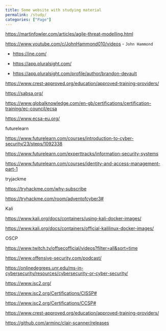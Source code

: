 ```yaml
---
title: Some website with studying material
permalink: /study/
categories: ["Page"]
---
```


https://martinfowler.com/articles/agile-threat-modelling.html


https://www.youtube.com/c/JohnHammond010/videos - `John Hammond`


* <https://ine.com/>

* <https://app.pluralsight.com/>

* <https://app.pluralsight.com/profile/author/brandon-devault>

https://www.crest-approved.org/education/approved-training-providers/

https://sabsa.org/

https://www.globalknowledge.com/en-gb/certifications/certification-training/ec-council/ecsa

https://www.ecsa-eu.org/


futurelearn

https://www.futurelearn.com/courses/introduction-to-cyber-security/23/steps/1092338

https://www.futurelearn.com/experttracks/information-security-systems

https://www.futurelearn.com/courses/identity-and-access-management-part-1


tryjackme

https://tryhackme.com/why-subscribe

https://tryhackme.com/room/adventofcyber3#


Kali 

https://www.kali.org/docs/containers/using-kali-docker-images/

https://www.kali.org/docs/containers/official-kalilinux-docker-images/


OSCP

https://www.twitch.tv/offsecofficial/videos?filter=all&sort=time

https://www.offensive-security.com/podcast/



https://onlinedegrees.unr.edu/ms-in-cybersecurity/resources/cybersecurity-or-cyber-security/

https://www.isc2.org/

https://www.isc2.org/Certifications/CISSP#

https://www.isc2.org/Certifications/CCSP#

https://www.crest-approved.org/education/approved-training-providers/

https://github.com/arminc/clair-scanner/releases

